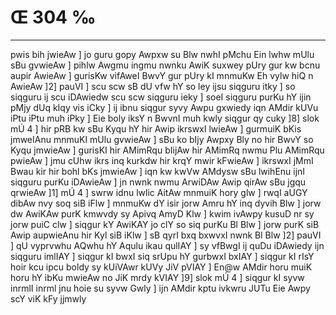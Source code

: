 # Œ 304 ‰
---
pwis bih jwieAw ] jo guru gopy Awpxw su Blw nwhI pMchu Ein lwhw mUlu
sBu gvwieAw ] pihlw Awgmu ingmu nwnku AwiK suxwey pUry gur kw bcnu
aupir AwieAw ] gurisKw vifAweI BwvY gur pUry kI mnmuKw Eh vylw hiQ
n AwieAw ]2] pauVI ] scu scw sB dU vfw hY so ley ijsu siqguru itky ]
so siqguru ij scu iDAwiedw scu scw siqguru ieky ] soeI siqguru purKu hY
ijin pMjy dUq kIqy vis iCky ] ij ibnu siqgur syvy Awpu gxwiedy iqn
AMdir kUVu iPtu iPtu muh iPky ] Eie boly iksY n BwvnI muh kwly siqgur qy
cuky ]8] slok mÚ 4 ] hir pRB kw sBu Kyqu hY hir Awip ikrswxI lwieAw
] gurmuiK bKis jmweIAnu mnmuKI mUlu gvwieAw ] sBu ko bIjy Awpxy Bly
no hir BwvY so Kyqu jmwieAw ] gurisKI hir AMimRqu bIijAw hir AMimRq nwmu
Plu AMimRqu pwieAw ] jmu cUhw ikrs inq kurkdw hir krqY mwir kFwieAw
] ikrswxI jMmI Bwau kir hir bohl bKs jmwieAw ] iqn kw kwVw AMdysw
sBu lwihEnu ijnI siqguru purKu iDAwieAw ] jn nwnk nwmu ArwiDAw
Awip qirAw sBu jgqu qrwieAw ]1] mÚ 4 ] swrw idnu lwlic AitAw
mnmuiK hory glw ] rwqI aUGY dibAw nvy soq siB iFlw ] mnmuKw dY isir
jorw Amru hY inq dyvih Blw ] jorw dw AwiKAw purK kmwvdy sy Apivq
AmyD Klw ] kwim ivAwpy kusuD nr sy jorw puiC clw ] siqgur kY AwiKAY
jo clY so siq purKu Bl Blw ] jorw purK siB Awip aupwieAnu hir Kyl
siB iKlw ] sB qyrI bxq bxwvxI nwnk Bl Blw ]2] pauVI ] qU
vyprvwhu AQwhu hY Aqulu ikau qulIAY ] sy vfBwgI ij quDu iDAwiedy ijn
siqguru imlIAY ] siqgur kI bwxI siq srUpu hY gurbwxI bxIAY ] siqgur
kI rIsY hoir kcu ipcu boldy sy kUiVAwr kUVy JiV pVIAY ] En@w AMdir horu
muiK horu hY ibKu mwieAw no JiK mrdy kVIAY ]9] slok mÚ 4 ] siqgur kI
syvw inrmlI inrml jnu hoie su syvw Gwly ] ijn AMdir kptu ivkwru JUTu
Eie Awpy scY viK kFy jjmwly
####
